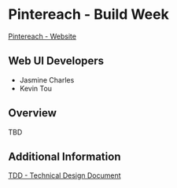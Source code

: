 # Pintereach - Build Week

[Pintereach - Website](inspiring-heyrovsky-710a9e.netlify.com)

## Web UI Developers

- Jasmine Charles
- Kevin Tou

## Overview

TBD

## Additional Information

[TDD - Technical Design Document](https://docs.google.com/document/d/1udh5Wk8TOqJB-R949SRy242c9HR9ayK8Wi6tZN2WZwU/edit#)
